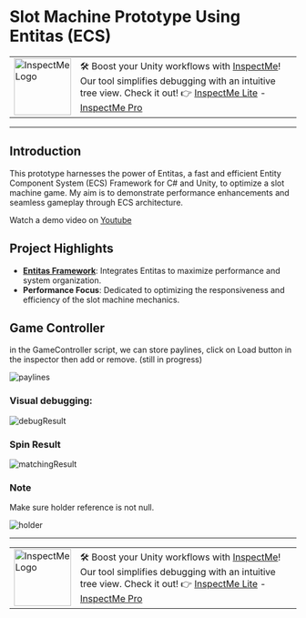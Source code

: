 # Slot Machine Prototype Using Entitas (ECS)

<table>
  <tr>
    <td><img src="https://github.com/user-attachments/assets/628d98c6-0224-48a2-b3e3-321b5f48e681" alt="InspectMe Logo" width="100"></td>
    <td>
      🛠️ Boost your Unity workflows with <a href="https://divinitycodes.de/">InspectMe</a>! Our tool simplifies debugging with an intuitive tree view. Check it out! 👉 
      <a href="https://assetstore.unity.com/packages/tools/utilities/inspectme-lite-advanced-debugging-code-clarity-283366">InspectMe Lite</a> - 
      <a href="https://assetstore.unity.com/packages/tools/utilities/inspectme-pro-advanced-debugging-code-clarity-256329">InspectMe Pro</a>
    </td>
  </tr>
</table>

---

## Introduction
This prototype harnesses the power of Entitas, a fast and efficient Entity Component System (ECS) Framework for C# and Unity, to optimize a slot machine game. My aim is to demonstrate performance enhancements and seamless gameplay through ECS architecture.

Watch a demo video on [Youtube](https://www.youtube.com/watch?v=csI9D82Klvc)

## Project Highlights
- **[Entitas Framework](https://github.com/sschmid/Entitas)**: Integrates Entitas to maximize performance and system organization.
- **Performance Focus**: Dedicated to optimizing the responsiveness and efficiency of the slot machine mechanics.

## Game Controller
in the GameController script, we can store paylines, click on Load button in the inspector then add or remove. (still in progress)

![paylines](https://user-images.githubusercontent.com/62396712/80500928-1bdc0280-896f-11ea-9794-97d23292314d.PNG)


### Visual debugging:
![debugResult](https://user-images.githubusercontent.com/62396712/80501171-69f10600-896f-11ea-90c5-946bffb7ac35.PNG)

### Spin Result
![matchingResult](https://user-images.githubusercontent.com/62396712/80501256-855c1100-896f-11ea-87d7-1d18e15b1a0c.PNG)

### Note
Make sure holder reference is not null.

![holder](https://user-images.githubusercontent.com/62396712/80500739-d61f3a00-896e-11ea-86b8-2109e2db4d07.PNG)

---

<table>
  <tr>
    <td><img src="https://github.com/user-attachments/assets/628d98c6-0224-48a2-b3e3-321b5f48e681" alt="InspectMe Logo" width="100"></td>
    <td>
      🛠️ Boost your Unity workflows with <a href="https://divinitycodes.de/">InspectMe</a>! Our tool simplifies debugging with an intuitive tree view. Check it out! 👉 
      <a href="https://assetstore.unity.com/packages/tools/utilities/inspectme-lite-advanced-debugging-code-clarity-283366">InspectMe Lite</a> - 
      <a href="https://assetstore.unity.com/packages/tools/utilities/inspectme-pro-advanced-debugging-code-clarity-256329">InspectMe Pro</a>
    </td>
  </tr>
</table>
